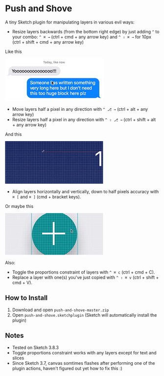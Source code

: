 # Push and Shove
A tiny Sketch plugin for manipulating layers in various evil ways:

- Resize layers backwards (from the bottom right edge) by just adding ```^``` to your combo: ```^ ⌘ →``` (ctrl + cmd + any arrow key) and ```^ ⇧ ⌘ →``` for 10px (ctrl + shift + cmd + any arrow key)

Like this

![Resize layers backwards](readme-assets/demo1.gif)

- Move layers half a pixel in any direction with ```^ ⎇ →``` (ctrl + alt + any arrow key)
- Resize layers half a pixel in any direction with ```^ ⇧ ⎇ →``` (ctrl + shift + alt + any arrow key)

And this

![Move layers half a pixel to align odd sized shapes](readme-assets/demo2.gif)

- Align layers horizontally and vertically, down to half pixels accuracy with ```⌘ [``` and ```⌘ ]``` (cmd + bracket keys).

Or maybe this

![Align layers down to half pixels accuracy](readme-assets/demo3.gif)

Also:

- Toggle the proportions constraint of layers with ```^ ⌘ c``` (ctrl + cmd + C).
- Replace a layer with one(s) you've just copied with ```^ ⇧ ⌘ v``` (ctrl + shift + cmd + V).

## How to Install
1. Download and open ```push-and-shove-master.zip```
2. Open ```push-and-shove.sketchplugin``` (Sketch will automatically install the plugin)

## Notes
* Tested on Sketch 3.8.3
* Toggle proportions constraint works with any layers except for text and slices
* Since Sketch 3.7, canvas somtimes flashes after performing one of the plugin actions, haven't figured out yet how to fix this :)